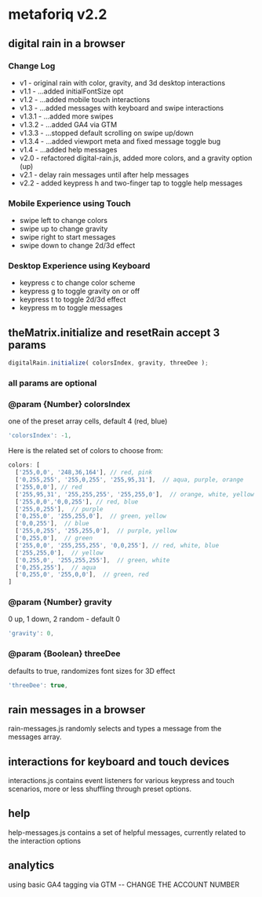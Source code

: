 # metaforiq v2.2

## digital rain in a browser

### Change Log

* v1 - original rain with color, gravity, and 3d desktop interactions
* v1.1 - ...added initialFontSize opt
* v1.2 - ...added mobile touch interactions
* v1.3 - ...added messages with keyboard and swipe interactions
* v1.3.1 - ...added more swipes
* v1.3.2 - ...added GA4 via GTM
* v1.3.3 - ...stopped default scrolling on swipe up/down
* v1.3.4 - ...added viewport meta and fixed message toggle bug
* v1.4 - ...added help messages
* v2.0 - refactored digital-rain.js, added more colors, and a gravity option (up)
* v2.1 - delay rain messages until after help messages
* v2.2 - added keypress h and two-finger tap to toggle help messages

### Mobile Experience using Touch

* swipe left to change colors
* swipe up to change gravity
* swipe right to start messages
* swipe down to change 2d/3d effect

### Desktop Experience using Keyboard

* keypress c to change color scheme
* keypress g to toggle gravity on or off
* keypress t to toggle 2d/3d effect
* keypress m to toggle messages

## theMatrix.initialize and resetRain accept 3 params

```javascript
digitalRain.initialize( colorsIndex, gravity, threeDee );
```

### all params are optional

### @param {Number} colorsIndex

one of the preset array cells, default 4 (red, blue)

```javascript
'colorsIndex': -1,
```

Here is the related set of colors to choose from:

```javascript
colors: [
  ['255,0,0', '248,36,164'], // red, pink
  ['0,255,255', '255,0,255', '255,95,31'],  // aqua, purple, orange
  ['255,0,0'], // red
  ['255,95,31', '255,255,255', '255,255,0'],  // orange, white, yellow
  ['255,0,0','0,0,255'], // red, blue
  ['255,0,255'],  // purple
  ['0,255,0', '255,255,0'],  // green, yellow
  ['0,0,255'],  // blue
  ['255,0,255', '255,255,0'],  // purple, yellow
  ['0,255,0'],  // green
  ['255,0,0', '255,255,255', '0,0,255'], // red, white, blue
  ['255,255,0'],  // yellow
  ['0,255,0', '255,255,255'],  // green, white
  ['0,255,255'],  // aqua
  ['0,255,0', '255,0,0'],  // green, red
]
```

### @param {Number} gravity

0 up, 1 down, 2 random - default 0

```javascript
'gravity': 0,
```

### @param {Boolean} threeDee

defaults to true, randomizes font sizes for 3D effect

```javascript
'threeDee': true,
```

## rain messages in a browser

rain-messages.js randomly selects and types a message from the messages array.

## interactions for keyboard and touch devices

interactions.js contains event listeners for various keypress and touch scenarios,
more or less shuffling through preset options.

## help

help-messages.js contains a set of helpful messages, currently related to the interaction options

## analytics

using basic GA4 tagging via GTM -- CHANGE THE ACCOUNT NUMBER
